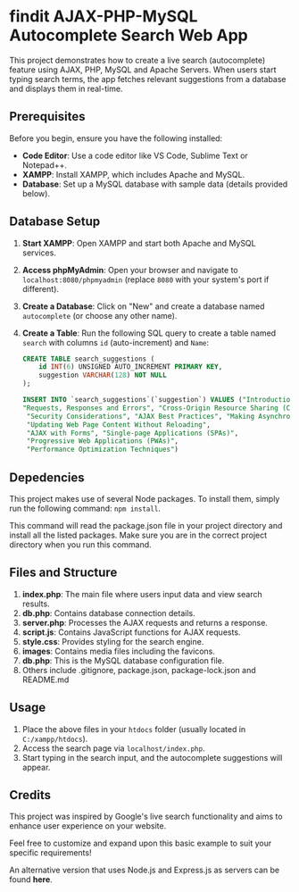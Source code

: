 # findit AJAX-PHP-MySQL Autocomplete Search Web App

This project demonstrates how to create a live search (autocomplete) feature using AJAX, PHP, MySQL and Apache Servers. When users start typing search terms, the app fetches relevant suggestions from a database and displays them in real-time.

## Prerequisites

Before you begin, ensure you have the following installed:

- **Code Editor**: Use a code editor like VS Code, Sublime Text or Notepad++.
- **XAMPP**: Install XAMPP, which includes Apache and MySQL.
- **Database**: Set up a MySQL database with sample data (details provided below).

## Database Setup

1. **Start XAMPP**: Open XAMPP and start both Apache and MySQL services.
2. **Access phpMyAdmin**: Open your browser and navigate to `localhost:8080/phpmyadmin` (replace `8080` with your system's port if different).
3. **Create a Database**: Click on "New" and create a database named `autocomplete` (or choose any other name).
4. **Create a Table**: Run the following SQL query to create a table named `search` with columns `id` (auto-increment) and `Name`:

    ```sql
    CREATE TABLE search_suggestions (
        id INT(6) UNSIGNED AUTO_INCREMENT PRIMARY KEY,
        suggestion VARCHAR(128) NOT NULL
    );

    INSERT INTO `search_suggestions`(`suggestion`) VALUES ("Introduction to AJAX", "XMLHttpRequest Object", "Request Methods", 
    "Requests, Responses and Errors", "Cross-Origin Resource Sharing (CORS)",
     "Security Considerations", "AJAX Best Practices", "Making Asynchronous Requests", 
     "Updating Web Page Content Without Reloading", 
     "AJAX with Forms", "Single-page Applications (SPAs)", 
     "Progressive Web Applications (PWAs)", 
     "Performance Optimization Techniques")
    ```

## Depedencies

This project makes use of several Node packages. To install them, simply run the following command: `npm install`.

This command will read the package.json file in your project directory and install all the listed packages. Make sure you are in the correct project directory when you run this command.

## Files and Structure

1. **index.php**: The main file where users input data and view search results.
2. **db.php**: Contains database connection details.
3. **server.php**: Processes the AJAX requests and returns a response.
4. **script.js**: Contains JavaScript functions for AJAX requests.
5. **style.css**: Provides styling for the search engine.
6. **images**: Contains media files including the favicons.
7. **db.php**: This is the MySQL database configuration file.
8. Others include .gitignore, package.json, package-lock.json and README.md

## Usage

1. Place the above files in your `htdocs` folder (usually located in `C:/xampp/htdocs`).
2. Access the search page via `localhost/index.php`.
3. Start typing in the search input, and the autocomplete suggestions will appear.

## Credits

This project was inspired by Google's live search functionality and aims to enhance user experience on your website.

Feel free to customize and expand upon this basic example to suit your specific requirements!

An alternative version that uses Node.js and Express.js as servers can be found **here**.

